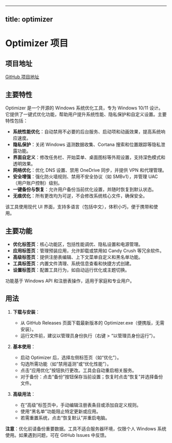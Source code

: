 
---
title: optimizer
---

# Optimizer 项目

## 项目地址
[GitHub 项目地址](https://github.com/hellzerg/optimizer)

## 主要特性
Optimizer 是一个开源的 Windows 系统优化工具，专为 Windows 10/11 设计。它提供了一键式优化功能，帮助用户提升系统性能、隐私保护和自定义设置。主要特性包括：
- **系统性能优化**：自动禁用不必要的后台服务、启动项和动画效果，提高系统响应速度。
- **隐私保护**：关闭 Windows 遥测数据收集、Cortana 搜索和位置跟踪等隐私泄露功能。
- **界面自定义**：修改任务栏、开始菜单、桌面图标等外观设置，支持深色模式和透明效果。
- **网络优化**：优化 DNS 设置、禁用 OneDrive 同步，并提供 VPN 和代理管理。
- **安全增强**：强化防火墙规则、禁用不安全协议（如 SMBv1），并管理 UAC（用户账户控制）级别。
- **一键备份与恢复**：允许用户备份当前优化设置，并随时恢复到默认状态。
- **无痕优化**：所有更改均为可逆，不会修改系统核心文件，确保安全。

该工具使用现代 UI 界面，支持多语言（包括中文），体积小巧，便于携带和使用。

## 主要功能
- **优化标签页**：核心功能区，包括性能调优、隐私设置和电源管理。
- **应用标签页**：管理预装应用，允许卸载或禁用如 Candy Crush 等冗余软件。
- **高级标签页**：提供注册表编辑、上下文菜单自定义和黑名单功能。
- **工具标签页**：内置文件清理、系统信息查看和快捷方式创建。
- **设置标签页**：配置工具行为，如自动运行优化或主题切换。

功能基于 Windows API 和注册表操作，适用于家庭和专业用户。

## 用法
1. **下载与安装**：
   - 从 GitHub Releases 页面下载最新版本的 Optimizer.exe（便携版，无需安装）。
   - 运行文件前，建议以管理员身份执行（右键 > “以管理员身份运行”）。

2. **基本使用**：
   - 启动 Optimizer 后，选择左侧标签页（如“优化”）。
   - 勾选所需功能（如“禁用遥测”或“优化性能”）。
   - 点击“应用优化”按钮执行更改。工具会自动重启相关服务。
   - 对于备份：点击“备份”按钮保存当前设置；恢复时点击“恢复”并选择备份文件。

3. **高级用法**：
   - 在“高级”标签页中，手动编辑注册表条目或添加自定义规则。
   - 使用“黑名单”功能阻止特定更新或应用。
   - 若需重置系统，点击“恢复默认”并重启电脑。

**注意**：优化前请备份重要数据。工具不适合服务器环境，仅限个人 Windows 系统使用。如果遇到问题，可在 GitHub Issues 中反馈。